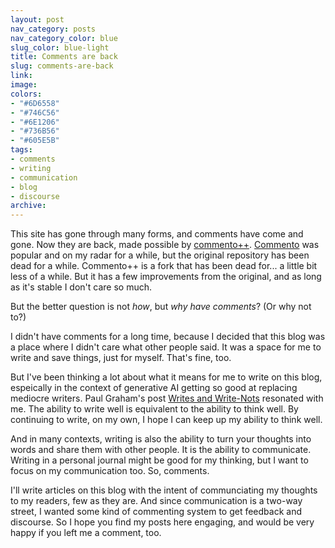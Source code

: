 ```yaml
---
layout: post
nav_category: posts
nav_category_color: blue
slug_color: blue-light
title: Comments are back
slug: comments-are-back
link:
image:
colors:
- "#6D6558"
- "#746C56"
- "#6E1206"
- "#736B56"
- "#605E5B"
tags:
- comments
- writing
- communication
- blog
- discourse
archive:
---
```


This site has gone through many forms, and comments have come and gone. Now they are back, made possible by [commento++](https://github.com/souramoo/commentoplusplus). [Commento](https://commento.io) was popular and on my radar for a while, but the original repository has been dead for a while. Commento++ is a fork that has been dead for... a little bit less of a while. But it has a few improvements from the original, and as long as it's stable I don't care so much.

But the better question is not *how*, but *why have comments*? (Or why not to?)

I didn't have comments for a long time, because I decided that this blog was a place where I didn't care what other people said. It was a space for me to write and save things, just for myself. That's fine, too.

But I've been thinking a lot about what it means for me to write on this blog, espeically in the context of generative AI getting so good at replacing mediocre writers. Paul Graham's post [Writes and Write-Nots](https://paulgraham.com/writes.html) resonated with me. The ability to write well is equivalent to the ability to think well. By continuing to write, on my own, I hope I can keep up my ability to think well.

And in many contexts, writing is also the ability to turn your thoughts into words and share them with other people. It is the ability to communicate. Writing in a personal journal might be good for my thinking, but I want to focus on my communication too. So, comments. 

I'll write articles on this blog with the intent of communciating my thoughts to my readers, few as they are. And since communication is a two-way street, I wanted some kind of commenting system to get feedback and discourse. So I hope you find my posts here engaging, and would be very happy if you left me a comment, too.
